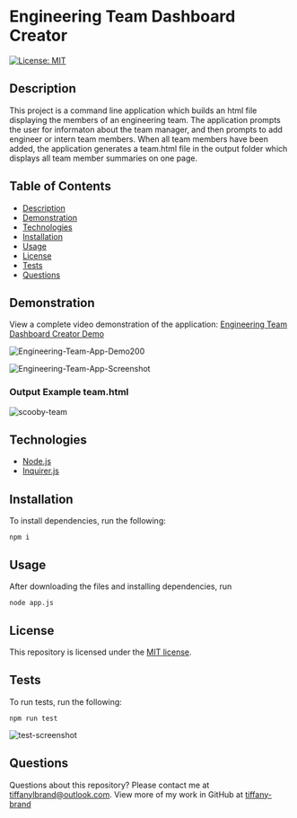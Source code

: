 # Engineering Team Dashboard Creator

[![License: MIT](https://img.shields.io/github/license/tiffany-brand/engineering-team-dashboard-creator?style=plastic)](./LICENSE)

## Description

This project is a command line application which builds an html file displaying the members of an engineering team. The application prompts the user for informaton about the team manager, and then prompts to add engineer or intern team members. When all team members have been added, the application generates a team.html file in the output folder which displays all team member summaries on one page.


## Table of Contents

* [Description](#description)
* [Demonstration](#demonstration)
* [Technologies](#technologies)
* [Installation](#installation)
* [Usage](#usage)
* [License](#license)
* [Tests](#tests)
* [Questions](#questions)


## Demonstration

View a complete video demonstration of the application: [Engineering Team Dashboard Creator Demo](https://youtu.be/hcB0bCFOYgo)

![Engineering-Team-App-Demo200](https://user-images.githubusercontent.com/16748389/91603959-d7bc3700-e93b-11ea-81ff-1d0633e81101.gif)

![Engineering-Team-App-Screenshot](https://user-images.githubusercontent.com/16748389/91603970-dc80eb00-e93b-11ea-8b2b-fa650344613c.JPG)


### Output Example team.html

![scooby-team](https://user-images.githubusercontent.com/16748389/91646786-d31d7e80-ea20-11ea-8752-64883e13a16d.JPG)


## Technologies

* [Node.js](https://nodejs.org/)
* [Inquirer.js](https://www.npmjs.com/package/inquirer)

## Installation

To install dependencies, run the following:

`
npm i
`

## Usage

After downloading the files and installing dependencies, run 

`
node app.js
`

## License

This repository is licensed under the [MIT license](./LICENSE).


## Tests

To run tests, run the following:

`
npm run test
`

![test-screenshot](https://user-images.githubusercontent.com/16748389/91604724-2e764080-e93d-11ea-83a2-818b706056c0.JPG)


## Questions

Questions about this repository? Please contact me at [tiffanylbrand@outlook.com](mailto:tiffanylbrand@outlook.com). View more of my work in GitHub at [tiffany-brand](https://github.com/tiffany-brand) 

